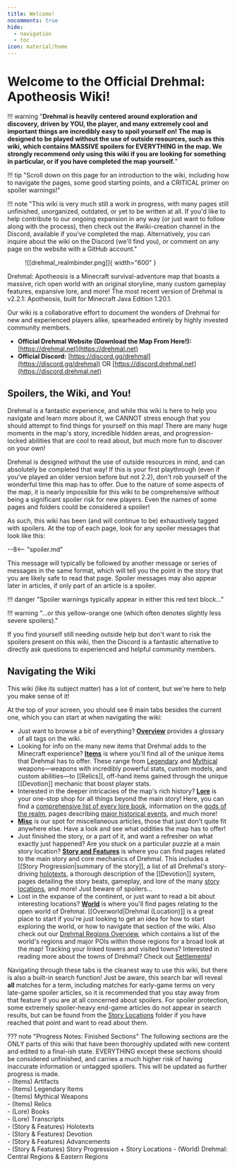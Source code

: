 ```yaml
---
title: Welcome!
nocomments: true
hide:
  - navigation
  - toc
icon: material/home
---
```


# Welcome to the Official Drehmal: Apotheosis Wiki!

!!! warning "**Drehmal is heavily centered around exploration and discovery, driven by YOU, the player, and many extremely cool and important things are incredibly easy to spoil yourself on! The map is designed to be played without the use of outside resources, such as this wiki, which contains MASSIVE spoilers for EVERYTHING in the map.  We strongly recommend only using this wiki if you are looking for something in particular, or if you have completed the map yourself.**"

!!! tip "Scroll down on this page for an introduction to the wiki, including how to navigate the pages, some good starting points, and a CRITICAL primer on spoiler warnings!"

!!! note "This wiki is very much still a work in progress, with many pages still unfinished, unorganized, outdated, or yet to be written at all. If you'd like to help contribute to our ongoing expansion in any way (or just want to follow along with the process), then check out the #wiki-creation channel in the Discord, available if you've completed the map. Alternatively, you can inquire about the wiki on the Discord (we'll find you), or comment on any page on the website with a GitHub account."

<figure markdown>
  ![[drehmal_realmbinder.png]]{ width="600" }
</figure>

Drehmal: Apotheosis is a Minecraft survival-adventure map that boasts a massive, rich open world with an original storyline, many custom gameplay features, expansive lore, and more! The most recent version of Drehmal is v2.2.1: Apotheosis, built for Minecraft Java Edition 1.20.1.

Our wiki is a collaborative effort to document the wonders of Drehmal for new and experienced players alike, spearheaded entirely by highly invested community members. 

* **Official Drehmal Website (Download the Map From Here!):** [https://drehmal.net](https://drehmal.net)
* **Official Discord:** [https://discord.gg/drehmal](https://discord.gg/drehmal) OR [https://discord.drehmal.net](https://discord.drehmal.net)

## Spoilers, the Wiki, and You!
Drehmal is a fantastic experience, and while this wiki is here to help you navigate and learn more about it, we CANNOT stress enough that you should attempt to find things for yourself on this map! There are many huge moments in the map's story, incredible hidden areas, and progression-locked abilities that are cool to read about, but much more fun to discover on your own!

Drehmal is designed without the use of outside resources in mind, and can absolutely be completed that way! If this is your first playthrough (even if you've played an older version before but not 2.2), don't rob yourself of the wonderful time this map has to offer. Due to the nature of some aspects of the map, it is nearly impossible for this wiki to be comprehensive without being a significant spoiler risk for new players. Even the names of some pages and folders could be considered a spoiler!

As such, this wiki has been (and will continue to be) exhaustively tagged with spoilers. At the top of each page, look for any spoiler messages that look like this:

--8<-- "spoiler.md"

This message will typically be followed by another message or series of messages in the same format, which will tell you the point in the story that you are likely safe to read that page. Spoiler messages may also appear later in articles, if only part of an article is a spoiler.

!!! danger "Spoiler warnings typically appear in either this red text block..."

!!! warning "...or this yellow-orange one (which often denotes slightly less severe spoilers)."

If you find yourself still needing outside help but don't want to risk the spoilers present on this wiki, then the Discord is a fantastic alternative to directly ask questions to experienced and helpful community members.

## Navigating the Wiki
This wiki (like its subject matter) has a lot of content, but we're here to help you make sense of it!

At the top of your screen, you should see 6 main tabs besides the current one, which you can start at when navigating the wiki:

- Just want to browse a bit of everything? **[Overview](/Overview/)** provides a glossary of all tags on the wiki. <br>
- Looking for info on the many new items that Drehmal adds to the Minecraft experience? **[Items](/Items/)** is where you'll find all of the unique items that Drehmal has to offer. These range from [Legendary](/Items/Legendary_Items/) and [Mythical](/Items/Mythical_Weapons/) weapons—weapons with incredibly powerful stats, custom models, and custom abilities—to [[Relics]], off-hand items gained through the unique [[Devotion]] mechanic that boost player stats. <br>
- Interested in the deeper intricacies of the map's rich history? **[Lore](/Lore/)** is your one-stop shop for all things beyond the main story! Here, you can find a [comprehensive list of every lore book](/Lore/Books/), information on the [gods of the realm](/Lore/Higher_Beings/), pages describing [major historical events](/Lore/Historical_Events/), and much more! <br>
- **[Misc](/Misc/)** is our spot for miscellaneous articles, those that just don't quite fit anywhere else. Have a look and see what oddities the map has to offer! <br>
- Just finished the story, or a part of it, and want a refresher on what exactly just happened? Are you stuck on a particular puzzle at a main story location? **[Story and Features](/Story_and_Features/)** is where you can find pages related to the main story and core mechanics of Drehmal. This includes a [[Story Progression|summary of the story]], a list of all Drehmal's story-driving [holotexts](/Story_and_Features/Holotexts/), a thorough description of the [[Devotion]] system, pages detailing the story beats, gameplay, and lore of the many [story locations](/Story_and_Features/Story_Locations/), and more! Just beware of spoilers... <br>
- Lost in the expanse of the continent, or just want to read a bit about interesting locations? **[World](/World/)** is where you'll find pages relating to the open world of Drehmal. [[Overworld|Drehmal (Location)]] is a great place to start if you're just looking to get an idea for how to start exploring the world, or how to navigate that section of the wiki. Also check out our [Drehmal Regions Overview](/World/Drehmal/Regions/), which contains a list of the world's regions and major POIs within those regions for a broad look at the map! Tracking your linked towers and visited towns? Interested in reading more about the towns of Drehmal? Check out [Settlements](/World/Settlements/)!

Navigating through these tabs is the cleanest way to use this wiki, but there is also a built-in search function! Just be aware, this search bar will reveal **all** matches for a term, including matches for early-game terms on very late-game spoiler articles, so it is recommended that you stay away from that feature if you are at all concerned about spoilers. For spoiler protection, some extremely spoiler-heavy end-game articles do not appear in search results, but can be found from the [Story Locations](/Story_and_Features/Story_Locations/) folder if you have reached that point and want to read about them.

??? note "Progress Notes: Finished Sections"
    The following sections are the ONLY parts of this wiki that have been thoroughly updated with new content and edited to a final-ish state. EVERYTHING except these sections should be considered unfinished, and carries a much higher risk of having inaccurate information or untagged spoilers. This will be updated as further progress is made. <br>
    - (Items) Artifacts <br>
    - (Items) Legendary Items <br>
    - (Items) Mythical Weapons <br>
    - (Items) Relics <br>
    - (Lore) Books <br>
    - (Lore) Transcripts <br>
    - (Story & Features) Holotexts <br>
    - (Story & Features) Devotion <br>
    - (Story & Features) Advancements <br>
    - (Story & Features) Story Progression + Story Locations
    - (World) Drehmal: Central Regions & Eastern Regions

<!-- ## Important Articles
Check out these articles to find your way around Drehmal and this wiki!

todo: re-add once you know what to put here -->

